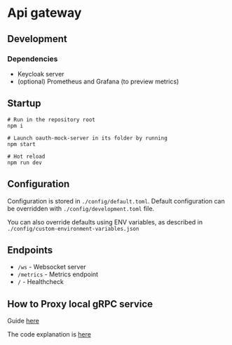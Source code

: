 # Api gateway

## Development

### Dependencies

-   Keycloak server
-   (optional) Prometheus and Grafana (to preview metrics)

## Startup

```shell
# Run in the repository root
npm i

# Launch oauth-mock-server in its folder by running
npm start

# Hot reload
npm run dev
```

## Configuration

Configuration is stored in `./config/default.toml`.
Default configuration can be overridden with `./config/development.toml` file.

You can also override defaults using ENV variables, as described in `./config/custom-environment-variables.json`

## Endpoints

-   `/ws` - Websocket server
-   `/metrics` - Metrics endpoint
-   `/` - Healthcheck

## How to Proxy local gRPC service

Guide [here](https://drive.google.com/file/d/1Zxx_tzhIfehgBahc5ITjQgo2EtsDlefN/view?usp=sharing)

The code explanation is [here](https://drive.google.com/file/d/1tuant5bL_EV2sKJ8YMRQSwKBc5kuGq_d/view?usp=sharing)
